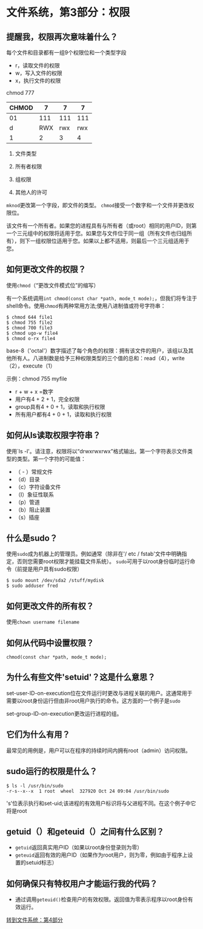 # 文件系统，第3部分：权限

## 提醒我，权限再次意味着什么？

每个文件和目录都有一组9个权限位和一个类型字段

*   r，读取文件的权限
*   w，写入文件的权限
*   x，执行文件的权限

chmod 777

| CHMOD | 7 | 7 | 7 |
| --- | --- | --- | --- |
| 01 | 111 | 111 | 111 |
| d | RWX | rwx | rwx |
| 1 | 2 | 3 | 4 |

1.  文件类型

2.  所有者权限

3.  组权限

4.  其他人的许可

`mknod`更改第一个字段，即文件的类型。 `chmod`接受一个数字和一个文件并更改权限位。

该文件有一个所有者。如果您的进程具有与所有者（或root）相同的用户ID，则第一个三元组中的权限将适用于您。如果您与文件位于同一组（所有文件也归组所有），则下一组权限位适用于您。如果以上都不适用，则最后一个三元组适用于您。

## 如何更改文件的权限？

使用`chmod`（“更改文件模式位”的缩写）

有一个系统调用`int chmod(const char *path, mode_t mode);`，但我们将专注于shell命令。使用`chmod`有两种常用方法;使用八进制值或符号字符串：

```
$ chmod 644 file1
$ chmod 755 file2
$ chmod 700 file3
$ chmod ugo-w file4
$ chmod o-rx file4 
```

base-8（'octal'）数字描述了每个角色的权限：拥有该文件的用户，该组以及其他所有人。八进制数是给予三种权限类型的三个值的总和：read（4），write（2），execute（1）

示例：chmod 755 myfile

*   r + w + x =数字
*   用户有4 + 2 + 1，完全权限
*   group具有4 + 0 + 1，读取和执行权限
*   所有用户都有4 + 0 + 1，读取和执行权限

## 如何从ls读取权限字符串？

使用`ls -l'。请注意，权限将以“drwxrwxrwx”格式输出。第一个字符表示文件类型的类型。第一个字符的可能值：

*   （ - ）常规文件
*   （d）目录
*   （c）字符设备文件
*   （l）象征性联系
*   （p）管道
*   （b）阻止装置
*   （s）插座

## 什么是sudo？

使用`sudo`成为机器上的管理员。例如通常（除非在'/ etc / fstab'文件中明确指定，否则您需要root权限才能挂载文件系统）。 `sudo`可用于以root身份临时运行命令（前提是用户具有sudo权限）

```
$ sudo mount /dev/sda2 /stuff/mydisk
$ sudo adduser fred 
```

## 如何更改文件的所有权？

使用`chown username filename`

## 如何从代码中设置权限？

`chmod(const char *path, mode_t mode);`

## 为什么有些文件'setuid'？这是什么意思？

set-user-ID-on-execution位在文件运行时更改与进程关联的用户。这通常用于需要以root身份运行但由非root用户执行的命令。这方面的一个例子是`sudo`

set-group-ID-on-execution更改运行进程的组。

## 它们为什么有用？

最常见的用例是，用户可以在程序的持续时间内拥有root（admin）访问权限。

## sudo运行的权限是什么？

```
$ ls -l /usr/bin/sudo
-r-s--x--x  1 root  wheel  327920 Oct 24 09:04 /usr/bin/sudo 
```

's'位表示执行和set-uid;该进程的有效用户标识将与父进程不同。在这个例子中它将是root

## getuid（）和geteuid（）之间有什么区别？

*   `getuid`返回真实用户ID（如果以root身份登录则为零）
*   `geteuid`返回有效的用户ID（如果作为root用户，则为零，例如由于程序上设置的setuid标志）

## 如何确保只有特权用户才能运行我的代码？

*   通过调用`geteuid()`检查用户的有效权限。返回值为零表示程序以root身份有效运行。

[转到文件系统：第4部分](https://github.com/angrave/SystemProgramming/wiki/File-System,-Part-4:-Working-with-directories)